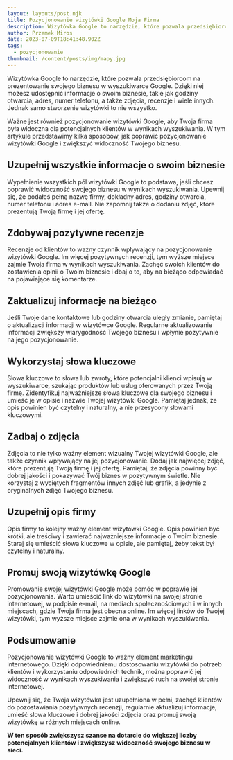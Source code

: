 ```yaml
---
layout: layouts/post.njk
title: Pozycjonowanie wizytówki Google Moja Firma
description: Wizytówka Google to narzędzie, które pozwala przedsiębiorcom na prezentowanie swojego biznesu w wyszukiwarce Google. Dzięki niej możesz udostępnić informacje o swoim biznesie, takie jak godziny otwarcia, adres, numer telefonu, a także zdjęcia, recenzje i wiele innych.
author: Przemek Miros
date: 2023-07-09T18:41:48.902Z
tags:
  - pozycjonowanie
thumbnail: /content/posts/img/mapy.jpg
---
```

Wizytówka Google to narzędzie, które pozwala przedsiębiorcom na prezentowanie swojego biznesu w wyszukiwarce Google. Dzięki niej możesz udostępnić informacje o swoim biznesie, takie jak godziny otwarcia, adres, numer telefonu, a także zdjęcia, recenzje i wiele innych. Jednak samo stworzenie wizytówki to nie wszystko. 

Ważne jest również pozycjonowanie wizytówki Google, aby Twoja firma była widoczna dla potencjalnych klientów w wynikach wyszukiwania. W tym artykule przedstawimy kilka sposobów, jak poprawić pozycjonowanie wizytówki Google i zwiększyć widoczność Twojego biznesu.

## Uzupełnij wszystkie informacje o swoim biznesie

Wypełnienie wszystkich pól wizytówki Google to podstawa, jeśli chcesz poprawić widoczność swojego biznesu w wynikach wyszukiwania. Upewnij się, że podałeś pełną nazwę firmy, dokładny adres, godziny otwarcia, numer telefonu i adres e-mail. Nie zapomnij także o dodaniu zdjęć, które prezentują Twoją firmę i jej ofertę.

## Zdobywaj pozytywne recenzje

Recenzje od klientów to ważny czynnik wpływający na pozycjonowanie wizytówki Google. Im więcej pozytywnych recenzji, tym wyższe miejsce zajmie Twoja firma w wynikach wyszukiwania. Zachęć swoich klientów do zostawienia opinii o Twoim biznesie i dbaj o to, aby na bieżąco odpowiadać na pojawiające się komentarze.

## Zaktualizuj informacje na bieżąco

Jeśli Twoje dane kontaktowe lub godziny otwarcia uległy zmianie, pamiętaj o aktualizacji informacji w wizytówce Google. Regularne aktualizowanie informacji zwiększy wiarygodność Twojego biznesu i wpłynie pozytywnie na jego pozycjonowanie.

## Wykorzystaj słowa kluczowe

Słowa kluczowe to słowa lub zwroty, które potencjalni klienci wpisują w wyszukiwarce, szukając produktów lub usług oferowanych przez Twoją firmę. Zidentyfikuj najważniejsze słowa kluczowe dla swojego biznesu i umieść je w opisie i nazwie Twojej wizytówki Google. Pamiętaj jednak, że opis powinien być czytelny i naturalny, a nie przesycony słowami kluczowymi.

## Zadbaj o zdjęcia

Zdjęcia to nie tylko ważny element wizualny Twojej wizytówki Google, ale także czynnik wpływający na jej pozycjonowanie. Dodaj jak najwięcej zdjęć, które prezentują Twoją firmę i jej ofertę. Pamiętaj, że zdjęcia powinny być dobrej jakości i pokazywać Twój biznes w pozytywnym świetle. Nie korzystaj z wyciętych fragmentów innych zdjęć lub grafik, a jedynie z oryginalnych zdjęć Twojego biznesu.

## Uzupełnij opis firmy

Opis firmy to kolejny ważny element wizytówki Google. Opis powinien być krótki, ale treściwy i zawierać najważniejsze informacje o Twoim biznesie. Staraj się umieścić słowa kluczowe w opisie, ale pamiętaj, żeby tekst był czytelny i naturalny.

## Promuj swoją wizytówkę Google

Promowanie swojej wizytówki Google może pomóc w poprawie jej pozycjonowania. Warto umieścić link do wizytówki na swojej stronie internetowej, w podpisie e-mail, na mediach społecznościowych i w innych miejscach, gdzie Twoja firma jest obecna online. Im więcej linków do Twojej wizytówki, tym wyższe miejsce zajmie ona w wynikach wyszukiwania.

## Podsumowanie

Pozycjonowanie wizytówki Google to ważny element marketingu internetowego. Dzięki odpowiedniemu dostosowaniu wizytówki do potrzeb klientów i wykorzystaniu odpowiednich technik, można poprawić jej widoczność w wynikach wyszukiwania i zwiększyć ruch na swojej stronie internetowej. 

Upewnij się, że Twoja wizytówka jest uzupełniona w pełni, zachęć klientów do pozostawiania pozytywnych recenzji, regularnie aktualizuj informacje, umieść słowa kluczowe i dobrej jakości zdjęcia oraz promuj swoją wizytówkę w różnych miejscach online. 

**W ten sposób zwiększysz szanse na dotarcie do większej liczby potencjalnych klientów i zwiększysz widoczność swojego biznesu w sieci.**